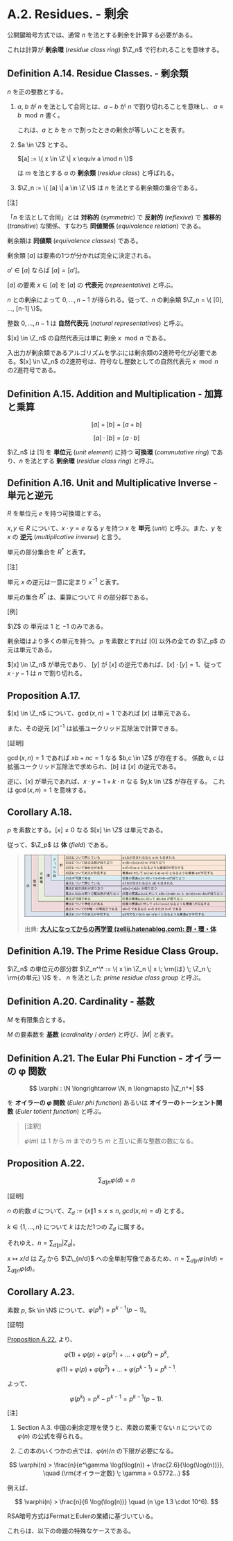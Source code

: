 # A.2. Residues. - 剰余

公開鍵暗号方式では、通常 $n$ を法とする剰余を計算する必要がある。

これは計算が **剰余環** (*residue class ring*) $\Z_n$ で行われることを意味する。

## Definition A.14. Residue Classes. - 剰余類

$n$ を正の整数とする。

1. $a$, $b$ が $n$ を法として合同とは、$a-b$ が $n$ で割り切れることを意味し、 $a \equiv b \mod n$ 書く。

    これは、$a$ と $b$ を $n$ で割ったときの剰余が等しいことを表す。

2. $a \in \Z$ とする。

    $[a] := \{ x \in \Z \| x \equiv a \mod n \}$

    は $m$ を法とする $a$ の **剰余類** (*residue class*) と呼ばれる。

3. $\Z_n := \{ [a] \| a \in \Z \}$ は $n$ を法とする剰余類の集合である。

[注]

「$n$ を法として合同」とは **対称的** (*symmetric*) で **反射的** (*reflexive*) で **推移的** (*transitive*) な関係、すなわち **同値関係** (*equivalence relation*) である。

剰余類は **同値類** (*equivalence classes*) である。

剰余類 $[a]$ は要素の1つが分かれば完全に決定される。

$a' \in [a]$ ならば $[a] = [a']$。

$[a]$ の要素 $x \in [a]$ を $[a]$ の **代表元** (*representative*) と呼ぶ。

$n$ との剰余によって $0, ..., n-1$ が得られる。従って、$n$ の剰余類 $\Z_n = \{ [0], ..., [n-1] \}$。

整数 $0, ..., n-1$ は **自然代表元** (*natural representatives*) と呼ぶ。

$[x] \in \Z_n$ の自然代表元は単に 剰余 $x \mod n$ である。

入出力が剰余類であるアルゴリズムを学ぶには剰余類の2進符号化が必要である。$[x] \in \Z_n$ の2進符号は、符号なし整数としての自然代表元 $x \mod n$ の2進符号である。

## Definition A.15. Addition and Multiplication - 加算と乗算

$$ [a] + [b] = [a+b] $$

$$ [a] \cdot [b] = [a \cdot b] $$

$\Z_n$ は $[1]$ を **単位元** (*unit element*) に持つ **可換環** (*commutative ring*) であり、$n$ を法とする **剰余環** (*residue class ring*) と呼ぶ。

## Definition A.16. Unit and Multiplicative Inverse - 単元と逆元

$R$ を単位元 $e$ を持つ可換環とする。

$x,y \in R$ について、$x \cdot y =e$ なる $y$ を持つ $x$ を **単元** (*unit*) と呼ぶ。また、$y$ を $x$ の **逆元** (*multiplicative inverse*) と言う。

単元の部分集合を $R^*$ と表す。

[注]

単元 $x$ の逆元は一意に定まり $x^{-1}$ と表す。

単元の集合 $R^*$ は、乗算について $R$ の部分群である。

[例]

$\Z$ の 単元は $1$ と $-1$ のみである。

剰余環はより多くの単元を持つ。
$p$ を素数とすれば $[0]$ 以外の全ての $\Z_p$ の元は単元である。

$[x] \in \Z_n$ が単元であり、 $[y]$ が $[x]$ の逆元であれば、$[x] \cdot [y] = 1$、従って $x \cdot y - 1$ は $n$ で割り切れる。

## Proposition A.17.

$[x] \in \Z_n$ について、$\gcd(x,n) = 1$ であれば $[x]$ は単元である。

また、その逆元 $[x]^{-1}$ は拡張ユークリッド互除法で計算できる。

[証明]

$\gcd(x,n) = 1$ であれば $xb+nc = 1$ なる $b,c \in \Z$ が存在する。
係数 $b$, $c$ は拡張ユークリッド互除法で求められ、$[b]$ は $[x]$ の逆元である。

逆に、$[x]$ が単元であれば、$x \cdot y = 1 + k \cdot n$ なる $y,k \in \Z$ が存在する。
これは $\gcd(x,n) = 1$ を意味する。

## Corollary A.18.

$p$ を素数とする。$[x] \ne 0$ なる $[x] \in \Z$ は単元である。

従って、$\Z_p$ は **体** (*field*) である。

> ![](images/1.png)
>
> 出典: **[大人になってからの再学習 (zellij.hatenablog.com): 群・環・体](http://zellij.hatenablog.com/entry/20121211/p1)**

## Definition A.19. The Prime Residue Class Group.

$\Z_n$ の単位元の部分群 $\Z_n^\* := \{ x \in \Z_n \| x \; \rm{は} \; \Z_n \; \rm{の単元} \}$ を、 $n$ を法とした *prime residue class group* と呼ぶ。

## Definition A.20. Cardinality - 基数

$M$ を有限集合とする。

$M$ の要素数を **基数** (*cardinality* / *order*) と呼び、$|M|$ と表す。

## Definition A.21. The Eular Phi Function - オイラーの φ 関数

$$ \varphi : \N \longrightarrow \N, n \longmapsto |\Z_n^*| $$

を **オイラーの $\varphi$ 関数** (*Euler phi function*) あるいは **オイラーのトーシェント関数** (*Euler totient function*) と呼ぶ。

> [注釈]
>
> $\varphi(m)$ は $1$ から $m$ までのうち $m$ と互いに素な整数の数になる。

## Proposition A.22.

$$ \sum_{d \| n} \varphi(d) = n $$

[証明]

$n$ の約数 $d$ について、$Z_d := \{ x \| 1 \le x \le n, \; gcd(x,n) = d \}$ とする。

$k \in \{ 1, ..., n \}$ について $k$ はただ1つの $Z_d$ に属する。

それゆえ、$n = \sum_{d \| n} |Z_d|$。

$x \mapsto x/d$ は $Z_d$ から $\Z\_{n/d}$ への全単射写像であるため、$n = \sum_{d \| n} \varphi(n/d) = \sum_{d \| n} \varphi(d)$。

## Corollary A.23.

素数 $p$, $k \in \N$ について、$\varphi(p^k) = p^{k-1}(p-1)$。

[証明]

[Proposition A.22.](#proposition-a-22-) より、

$$ \varphi(1) + \varphi(p) + \varphi(p^2) + ... + \varphi(p^k) = p^k, $$

$$ \varphi(1) + \varphi(p) + \varphi(p^2) + ... + \varphi(p^{k-1}) = p^{k-1}. $$

よって、

$$ \varphi(p^k) = p^k - p^{k-1} = p^{k-1} (p - 1). $$

[注]

1. Section A.3. 中国の剰余定理を使うと、素数の累乗でない $n$ についての $\varphi(n)$ の公式を得られる。

2. この本のいくつかの点では、$\varphi(n) / n$ の下限が必要になる。

$$ \varphi(n) > \frac{n}{e^\gamma \log(\log(n)) + \frac{2.6}{\log(\log(n))}}, \quad (\rm{オイラー定数} \; \gamma = 0.5772...) $$

例えば、

$$ \varphi(n) > \frac{n}{6 \log(\log(n))} \quad (n \ge 1.3 \cdot 10^6). $$

RSA暗号方式はFermatとEulerの業績に基づいている。

これらは、以下の命題の特殊なケースである。
